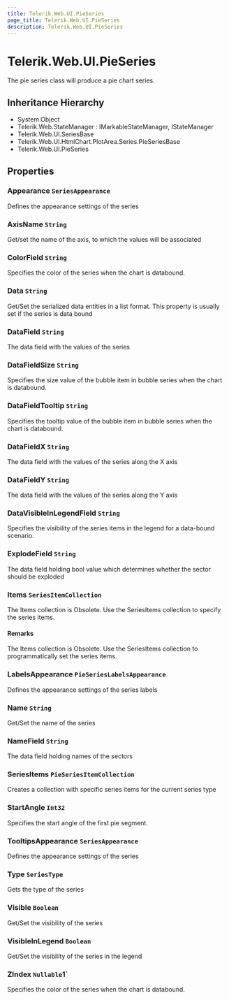 ```yaml
---
title: Telerik.Web.UI.PieSeries
page_title: Telerik.Web.UI.PieSeries
description: Telerik.Web.UI.PieSeries
---
```


# Telerik.Web.UI.PieSeries

The pie series class will produce a pie chart series.

## Inheritance Hierarchy

* System.Object
* Telerik.Web.StateManager : IMarkableStateManager, IStateManager
* Telerik.Web.UI.SeriesBase
* Telerik.Web.UI.HtmlChart.PlotArea.Series.PieSeriesBase
* Telerik.Web.UI.PieSeries

## Properties

###  Appearance `SeriesAppearance`

Defines the appearance settings of the series

###  AxisName `String`

Get/set the name of the axis, to which the values will be associated

###  ColorField `String`

Specifies the color of the series when the chart is databound.

###  Data `String`

Get/Set the serialized data entities in a list format. This property is usually set if the series is data bound

###  DataField `String`

The data field with the values of the series

###  DataFieldSize `String`

Specifies the size value of the bubble item in bubble series when the chart is databound.

###  DataFieldTooltip `String`

Specifies the tooltip value of the bubble item in bubble series when the chart is databound.

###  DataFieldX `String`

The data field with the values of the series along the X axis

###  DataFieldY `String`

The data field with the values of the series along the Y axis

###  DataVisibleInLegendField `String`

Specifies the visibility of the series items in the legend for a data-bound scenario.

###  ExplodeField `String`

The data field holding bool value which determines whether the sector should be exploded

###  Items `SeriesItemCollection`

The Items collection is Obsolete. Use the SeriesItems collection to specify the series items.

#### Remarks
The Items collection is Obsolete. Use the SeriesItems collection to programmatically set the series items.

###  LabelsAppearance `PieSeriesLabelsAppearance`

Defines the appearance settings of the series labels

###  Name `String`

Get/Set the name of the series

###  NameField `String`

The data field holding names of the sectors

###  SeriesItems `PieSeriesItemCollection`

Creates a collection with specific series items for the current series type

###  StartAngle `Int32`

Specifies the start angle of the first pie segment.

###  TooltipsAppearance `SeriesAppearance`

Defines the appearance settings of the series

###  Type `SeriesType`

Gets the type of the series

###  Visible `Boolean`

Get/Set the visibility of the series

###  VisibleInLegend `Boolean`

Get/Set the visibility of the series in the legend

###  ZIndex `Nullable`1`

Specifies the color of the series when the chart is databound.

